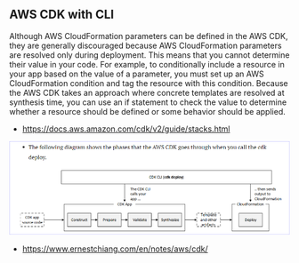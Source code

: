 ## AWS CDK with CLI

Although AWS CloudFormation parameters can be defined in the AWS CDK, they are generally discouraged because AWS CloudFormation parameters are resolved only during deployment. This means that you cannot determine their value in your code. For example, to conditionally include a resource in your app based on the value of a parameter, you must set up an AWS CloudFormation condition and tag the resource with this condition. Because the AWS CDK takes an approach where concrete templates are resolved at synthesis time, you can use an if statement to check the value to determine whether a resource should be defined or some behavior should be applied.
- https://docs.aws.amazon.com/cdk/v2/guide/stacks.html

![](../00_includes/wk09/app-lifecycle.png)
- https://www.ernestchiang.com/en/notes/aws/cdk/


